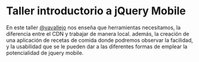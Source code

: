 Taller introductorio a jQuery Mobile
====================================

En este taller [@yavallejo](http://twitter.com/yavallejo) nos enseña que herramientas necesitamos, la diferencia entre el CDN y trabajar de manera local. además, la creación de una aplicación de recetas de comida donde podremos observar la facilidad, y la usabilidad que se le pueden dar a las diferentes formas de emplear la potencialidad de jquery mobile.